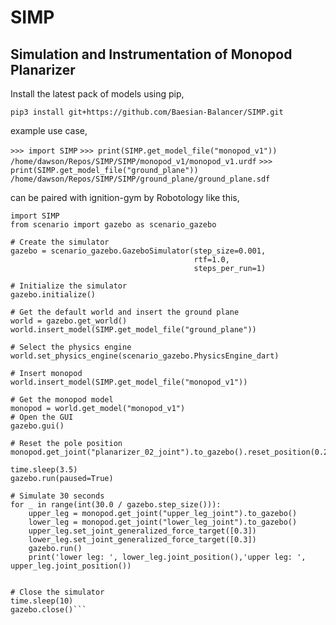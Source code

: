 # SIMP
## Simulation and Instrumentation of Monopod Planarizer

Install the latest pack of models using pip,

`pip3 install git+https://github.com/Baesian-Balancer/SIMP.git `

example use case,
 
`>>> import SIMP`
`>>> print(SIMP.get_model_file("monopod_v1"))`
`/home/dawson/Repos/SIMP/SIMP/monopod_v1/monopod_v1.urdf`
`>>> print(SIMP.get_model_file("ground_plane"))`
`/home/dawson/Repos/SIMP/SIMP/ground_plane/ground_plane.sdf`

can be paired with ignition-gym by Robotology like this,

```import time
import SIMP
from scenario import gazebo as scenario_gazebo

# Create the simulator
gazebo = scenario_gazebo.GazeboSimulator(step_size=0.001,
                                         rtf=1.0,
                                         steps_per_run=1)

# Initialize the simulator
gazebo.initialize()

# Get the default world and insert the ground plane
world = gazebo.get_world()
world.insert_model(SIMP.get_model_file("ground_plane"))

# Select the physics engine
world.set_physics_engine(scenario_gazebo.PhysicsEngine_dart)

# Insert monopod
world.insert_model(SIMP.get_model_file("monopod_v1"))

# Get the monopod model
monopod = world.get_model("monopod_v1")
# Open the GUI
gazebo.gui()

# Reset the pole position
monopod.get_joint("planarizer_02_joint").to_gazebo().reset_position(0.2)

time.sleep(3.5)
gazebo.run(paused=True)

# Simulate 30 seconds
for _ in range(int(30.0 / gazebo.step_size())):
    upper_leg = monopod.get_joint("upper_leg_joint").to_gazebo()
    lower_leg = monopod.get_joint("lower_leg_joint").to_gazebo()
    upper_leg.set_joint_generalized_force_target([0.3])
    lower_leg.set_joint_generalized_force_target([0.3])
    gazebo.run()
    print('lower leg: ', lower_leg.joint_position(),'upper leg: ', upper_leg.joint_position())
    

# Close the simulator
time.sleep(10)
gazebo.close()```

